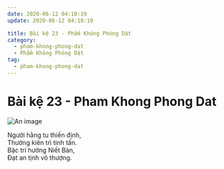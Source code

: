 ```yaml
---
date: 2020-06-12 04:10:19
update: 2020-06-12 04:10:19

title: Bài kệ 23 - Phẩm Không Phóng Dật
category:
  - pham-khong-phong-dat
  - Phẩm Không Phóng Dật
tag:
  - pham-khong-phong-dat
---
```


# Bài kệ 23 - Pham Khong Phong Dat

![An image](/img/pham-khong-phong-dat/pham-khong-phong-dat-023.jpg)

Người hằng tu thiền định,<br>Thường kiên trì tinh tấn.<br>Bậc trí hưởng Niết Bàn,<br>Ðạt an tịnh vô thượng.<br>
